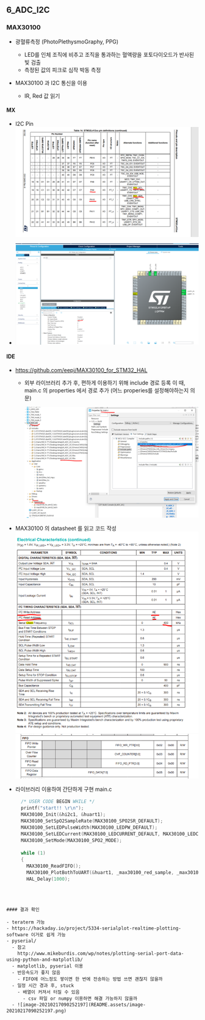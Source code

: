 

## 6_ADC_I2C

### MAX30100


- 광혈류측정 (PhotoPlethysmoGraphy, PPG)
  - LED를 인체 조직에 비추고 조직을 통과하는 혈액량을 포토다이오드가 반사된 빛 검출
  - 측정된 값의 피크로 심작 박동 측정

- MAX30100 과 I2C 통신을 이용
  - IR, Red 값 읽기

#### MX

- I2C Pin
  ![image-20210215111658803](README.assets/image-20210215111658803.png)

- ![image-20210217083645385](README.assets/image-20210217083645385.png)



#### IDE

- https://github.com/eepj/MAX30100_for_STM32_HAL
  - 외부 라이브러리 추가 후, 편하게 이용하기 위해 include 경로 등록
    이 때, main.c 의 properties 에서 경로 추가 (어느 properies를 설정해야하는지 의문)
    
    ![image-20210217084314966](README.assets/image-20210217084314966.png)
    



- MAX30100 의 datasheet 를 읽고 코드 작성
  	![image-20210215111519535](README.assets/image-20210215111519535.png)
  ![image-20210217084914829](README.assets/image-20210217084914829.png)

- 라이브러리 이용하여 간단하게 구현
main.c
  
  ```c
    /* USER CODE BEGIN WHILE */
    printf("start!! \r\n");
    MAX30100_Init(&hi2c1, &huart1);
    MAX30100_SetSpO2SampleRate(MAX30100_SPO2SR_DEFAULT);
    MAX30100_SetLEDPulseWidth(MAX30100_LEDPW_DEFAULT);
    MAX30100_SetLEDCurrent(MAX30100_LEDCURRENT_DEFAULT, MAX30100_LEDCURRENT_DEFAULT);
    MAX30100_SetMode(MAX30100_SPO2_MODE);
  
    while (1)
    {
      MAX30100_ReadFIFO();
      MAX30100_PlotBothToUART(&huart1, _max30100_red_sample, _max30100_ir_sample, 16);
      HAL_Delay(1000);
```
  
  

#### 결과 확인

- teraterm 가능
- https://hackaday.io/project/5334-serialplot-realtime-plotting-software 이거로 쉽게 가능
- pyserial/
  - 참고
    http://www.mikeburdis.com/wp/notes/plotting-serial-port-data-using-python-and-matplotlib/
  - matplotlib, pyserial 이용
  - 반응속도가 좋지 않음
    - FIFO에 어느정도 쌓이면 한 번에 전송하는 방법 쓰면 괜찮지 않을까
  - 일정 시간 경과 후, stuck
    - 배열이 커져서 터질 수 있음
      - csv 파일 or numpy 이용하면 해결 가능하지 않을까
  - ![image-20210217090252197](README.assets/image-20210217090252197.png)

